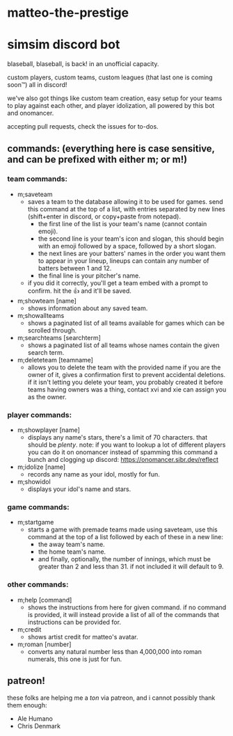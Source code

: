 # matteo-the-prestige
# simsim discord bot

blaseball, blaseball, is back! in an unofficial capacity.

custom players, custom teams, custom leagues (that last one is coming soon™) all in discord! 

we've also got things like custom team creation, easy setup for your teams to play against each other, and player idolization, all powered by this bot and onomancer.

accepting pull requests, check the issues for to-dos.


## commands: (everything here is case sensitive, and can be prefixed with either m; or m!)

### team commands:
- m;saveteam
  - saves a team to the database allowing it to be used for games. send this command at the top of a list, with entries separated by new lines (shift+enter in discord, or copy+paste from notepad).
	- the first line of the list is your team's name (cannot contain emoji).
	- the second line is your team's icon and slogan, this should begin with an emoji followed by a space, followed by a short slogan.
	- the next lines are your batters' names in the order you want them to appear in your lineup, lineups can contain any number of batters between 1 and 12.
	- the final line is your pitcher's name.
  - if you did it correctly, you'll get a team embed with a prompt to confirm. hit the 👍 and it'll be saved.
- m;showteam [name]
  - shows information about any saved team.
- m;showallteams
  - shows a paginated list of all teams available for games which can be scrolled through.	  
- m;searchteams [searchterm]
  - shows a paginated list of all teams whose names contain the given search term.
- m;deleteteam [teamname]
  - allows you to delete the team with the provided name if you are the owner of it, gives a confirmation first to prevent accidental deletions. if it isn't letting you delete your team, you probably created it before teams having owners was a thing, contact xvi and xie can assign you as the owner.

### player commands:	 
- m;showplayer [name]
  - displays any name's stars, there's a limit of 70 characters. that should be *plenty*. note: if you want to lookup a lot of different players you can do it on onomancer instead of spamming this command a bunch and clogging up discord: https://onomancer.sibr.dev/reflect
- m;idolize [name]
  - records any name as your idol, mostly for fun.
- m;showidol 
  - displays your idol's name and stars.
  
### game commands:
- m;startgame
  - starts a game with premade teams made using saveteam, use this command at the top of a list followed by each of these in a new line:
	- the away team's name.
	- the home team's name.
	- and finally, optionally, the number of innings, which must be greater than 2 and less than 31. if not included it will default to 9.	  

### other commands:
- m;help [command]
  - shows the instructions from here for given command. if no command is provided, it will instead provide a list of all of the commands that instructions can be provided for.    
- m;credit
  - shows artist credit for matteo's avatar.  
- m;roman [number]
  - converts any natural number less than 4,000,000 into roman numerals, this one is just for fun.

## patreon!

these folks are helping me a *ton* via patreon, and i cannot possibly thank them enough:
- Ale Humano
- Chris Denmark
